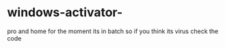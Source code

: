 # windows-activator-
pro and home for the moment
its in batch so if you think its virus check the code

